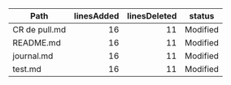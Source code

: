 Path          | linesAdded | linesDeleted | status  
------------- | ----------:| ------------:| -------- 
CR de pull.md |         16 |           11 | Modified
README.md     |         16 |           11 | Modified
journal.md    |         16 |           11 | Modified
test.md       |         16 |           11 | Modified
